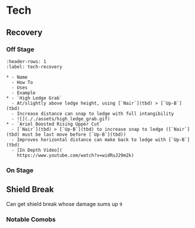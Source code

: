# Tech

## Recovery

### Off Stage

```{list-table}
:header-rows: 1
:label: tech-recovery

* - Name
  - How To
  - Uses
  - Example
* - `High Ledge Grab`
  - At/slightly above ledge height, using [`Nair`](tbd) > [`Up-B`](tbd)
  - Increase distance can snap to ledge with full intangibility
  - ![](././assets/high_ledge_grab.gif)
* - `Ariel Boosted Rising Upper Cut`
  - [`Nair`](tbd) > [`Up-B`](tbd) to increase snap to ledge ([`Nair`](tbd) must be last move before [`Up-B`](tbd))
  - Improves horizontal distance can make back to ledge with [`Up-B`](tbd) 
  - [In Depth Video](
    https://www.youtube.com/watch?v=widRuJ29m2k)
```

### On Stage

## Shield Break

Can get shield break whose damage sums up `9`

### Notable Comobs

